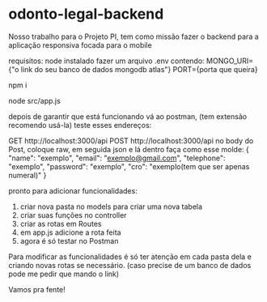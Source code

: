 # odonto-legal-backend
Nosso trabalho para o Projeto PI, tem como missão fazer o backend para a aplicação responsiva focada para o mobile

requisitos: node instalado
fazer um arquivo .env contendo:
MONGO_URI={"o link do seu banco de dados mongodb atlas"}
PORT={porta que queira}

npm i

node src/app.js

depois de garantir que está funcionando vá ao postman, (tem extensão recomendo usá-la)
teste esses endereços:

GET http://localhost:3000/api
POST http://localhost:3000/api 
no body do Post, coloque raw, em seguida json e lá dentro faça como esse molde:
{
    "name": "exemplo",
    "email": "exemplo@gmail.com",
    "telephone": "exemplo",
    "password": "exemplo",
    "cro": "exemplo(tem que ser apenas numeral)"
}

pronto para adicionar funcionalidades:
1. criar nova pasta no models para criar uma nova tabela
2. criar suas funções no controller
3. criar as rotas em Routes
4. em app.js adicione a rota feita
5. agora é só testar no Postman

Para modificar as funcionalidades é só ter atenção em cada pasta dela e criando novas rotas se necessário.
(caso precise de um banco de dados pode me pedir que mando o link)

Vamos pra fente!